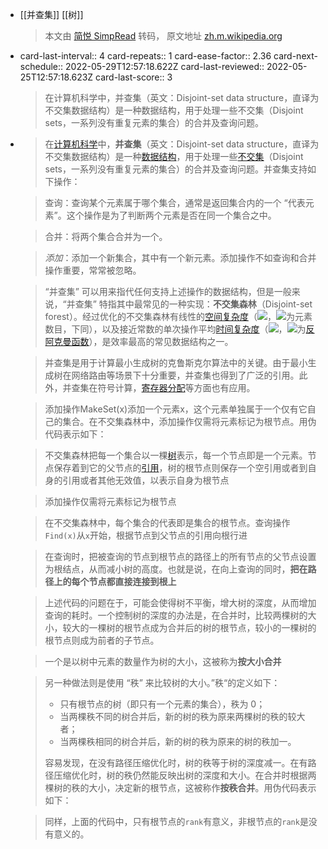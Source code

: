 - [[并查集]] [[树]] 
  > 本文由 [简悦 SimpRead](http://ksria.com/simpread/) 转码， 原文地址 [zh.m.wikipedia.org](https://zh.m.wikipedia.org/zh-cn/%E5%B9%B6%E6%9F%A5%E9%9B%86)
- card-last-interval:: 4
  card-repeats:: 1
  card-ease-factor:: 2.36
  card-next-schedule:: 2022-05-29T12:57:18.622Z
  card-last-reviewed:: 2022-05-25T12:57:18.623Z
  card-last-score:: 3
  > 在计算机科学中，并查集（英文：Disjoint-set data structure，直译为不交集数据结构）是一种数据结构，用于处理一些不交集（Disjoint sets，一系列没有重复元素的集合）的合并及查询问题。
- > 在[计算机科学](https://zh.m.wikipedia.org/wiki/%E8%AE%A1%E7%AE%97%E6%9C%BA%E7%A7%91%E5%AD%A6 "计算机科学")中，**并查集**（英文：Disjoint-set data structure，直译为不交集数据结构）是一种[数据结构](https://zh.m.wikipedia.org/wiki/%E6%95%B0%E6%8D%AE%E7%BB%93%E6%9E%84 "数据结构")，用于处理一些[不交集](https://zh.m.wikipedia.org/wiki/%E4%B8%8D%E4%BA%A4%E9%9B%86 "不交集")（Disjoint sets，一系列没有重复元素的集合）的合并及查询问题。并查集支持如下操作：
  
  > 查询：查询某个元素属于哪个集合，通常是返回集合内的一个 “代表元素”。这个操作是为了判断两个元素是否在同一个集合之中。
  
  > 合并：将两个集合合并为一个。
  
  > _添加_：添加一个新集合，其中有一个新元素。添加操作不如查询和合并操作重要，常常被忽略。
  
  > “并查集” 可以用来指代任何支持上述操作的数据结构，但是一般来说，“并查集” 特指其中最常见的一种实现：**不交集森林**（Disjoint-set forest）。经过优化的不交集森林有线性的[空间复杂度](https://zh.m.wikipedia.org/wiki/%E7%A9%BA%E9%97%B4%E5%A4%8D%E6%9D%82%E5%BA%A6 "空间复杂度")（![](https://wikimedia.org/api/rest_v1/media/math/render/svg/3c9bbf2477f1f52a188d15b6afb1bb0d6ed04169)，![](https://wikimedia.org/api/rest_v1/media/math/render/svg/a601995d55609f2d9f5e233e36fbe9ea26011b3b)为元素数目，下同），以及接近常数的单次操作平均[时间复杂度](https://zh.m.wikipedia.org/wiki/%E6%97%B6%E9%97%B4%E5%A4%8D%E6%9D%82%E5%BA%A6 "时间复杂度")（![](https://wikimedia.org/api/rest_v1/media/math/render/svg/b1255defe34b62a4cdaa81e995dae6a2d3873abf)，![](https://wikimedia.org/api/rest_v1/media/math/render/svg/b79333175c8b3f0840bfb4ec41b8072c83ea88d3)为[反阿克曼函数](https://zh.m.wikipedia.org/wiki/%E5%8F%8D%E9%98%BF%E5%85%8B%E6%9B%BC%E5%87%BD%E6%95%B0 "反阿克曼函数")），是效率最高的常见数据结构之一。
  
  > 并查集是用于计算最小生成树的克鲁斯克尔算法中的关键。由于最小生成树在网络路由等场景下十分重要，并查集也得到了广泛的引用。此外，并查集在符号计算，[寄存器分配](https://zh.m.wikipedia.org/wiki/%E5%AF%84%E5%AD%98%E5%99%A8%E5%88%86%E9%85%8D "寄存器分配")等方面也有应用。
  
  > 添加操作MakeSet(x)添加一个元素x，这个元素单独属于一个仅有它自己的集合。在不交集森林中，添加操作仅需将元素标记为根节点。用伪代码表示如下：
  
  
  > 不交集森林把每一个集合以一棵[树](https://zh.m.wikipedia.org/wiki/%E6%A0%91_(%E6%95%B0%E6%8D%AE%E7%BB%93%E6%9E%84) "树 (数据结构)")表示，每一个节点即是一个元素。节点保存着到它的父节点的[引用](https://zh.m.wikipedia.org/wiki/%E5%BC%95%E7%94%A8 "引用")，树的根节点则保存一个空引用或者到自身的引用或者其他无效值，以表示自身为根节点
  
  > 添加操作仅需将元素标记为根节点
  
  > 在不交集森林中，每个集合的代表即是集合的根节点。查询操作`Find(x)`从`x`开始，根据节点到父节点的引用向根行进
  
  > 在查询时，把被查询的节点到根节点的路径上的所有节点的父节点设置为根结点，从而减小树的高度。也就是说，在向上查询的同时，**把在路径上的每个节点都直接连接到根上**
  
  > 上述代码的问题在于，可能会使得树不平衡，增大树的深度，从而增加查询的耗时。一个控制树的深度的办法是，在合并时，比较两棵树的大小，较大的一棵树的根节点成为合并后的树的根节点，较小的一棵树的根节点则成为前者的子节点。
  
  > 一个是以树中元素的数量作为树的大小，这被称为**按大小合并**
  
  > 另一种做法则是使用 “秩” 来比较树的大小。”秩“的定义如下：
  > 
  > *   只有根节点的树（即只有一个元素的集合），秩为 0；
  > *   当两棵秩不同的树合并后，新的树的秩为原来两棵树的秩的较大者；
  > *   当两棵秩相同的树合并后，新的树的秩为原来的树的秩加一。
  > 
  > 容易发现，在没有路径压缩优化时，树的秩等于树的深度减一。在有路径压缩优化时，树的秩仍然能反映出树的深度和大小。在合并时根据两棵树的秩的大小，决定新的根节点，这被称作**按秩合并**。用伪代码表示如下：
  
  > 同样，上面的代码中，只有根节点的`rank`有意义，非根节点的`rank`是没有意义的。